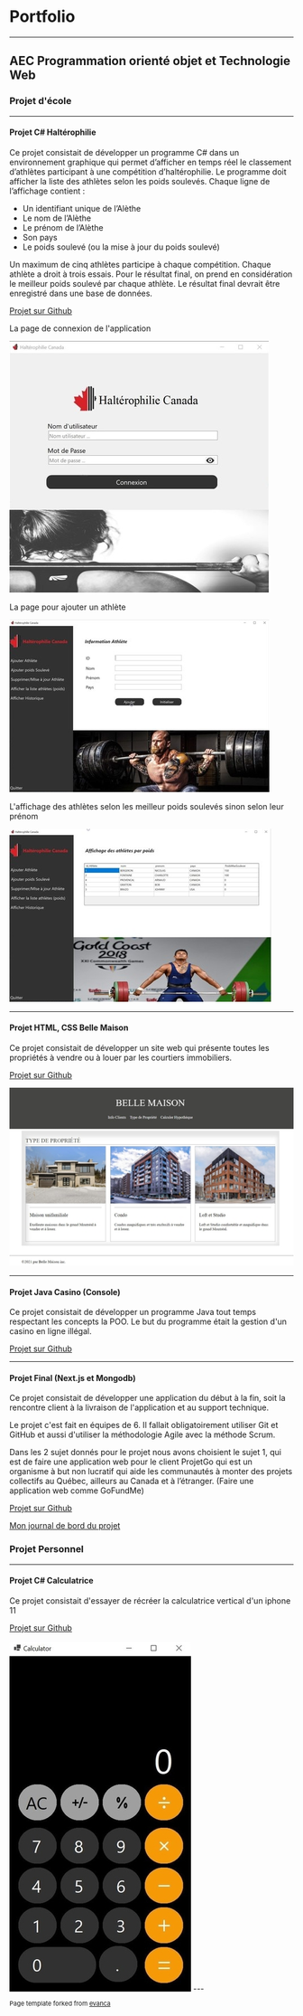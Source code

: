 # Portfolio

---
## AEC Programmation orienté objet et Technologie Web
### Projet d'école 
---

#### Projet C# Haltérophilie 
Ce projet consistait de développer un programme C# dans un environnement graphique qui permet
d’afficher en temps réel le classement d’athlètes participant à une compétition
d’haltérophilie. Le programme doit afficher la liste des athlètes selon les poids
soulevés. Chaque ligne de l’affichage contient :
- Un identifiant unique de l’Alèthe
- Le nom de l’Alèthe
- Le prénom de l’Alèthe
- Son pays
- Le poids soulevé (ou la mise à jour du poids soulevé)

Un maximum de cinq athlètes participe à chaque compétition. Chaque athlète a
droit à trois essais. Pour le résultat final, on prend en considération le meilleur
poids soulevé par chaque athlète. Le résultat final devrait être enregistré dans
une base de données.

[Projet sur Github](https://github.com/whippet83/Projets/tree/main/Halterofilie_Csharp)

La page de connexion de l'application

<img src="images/HalterofiliePhoto/1_Login.JPG?raw=true"/>

La page pour ajouter un athlète

<img src="images/HalterofiliePhoto/2_AjouterAthlete.JPG?raw=true"/>

L'affichage des athlètes selon les meilleur poids soulevés sinon selon leur prénom

<img src="images/HalterofiliePhoto/5_AfficherAthlete.JPG?raw=true"/>

---

#### Projet HTML, CSS Belle Maison
Ce projet consistait de développer un site web qui présente toutes les propriétés à vendre ou à 
louer par les courtiers immobiliers.

[Projet sur Github](https://github.com/whippet83/Projets/tree/main/BelleMaison_siteWeb)

<img src="images/projetPhoto/siteWeb.JPG?raw=true"/>

---

#### Projet Java Casino (Console)
Ce projet consistait de développer un programme Java 
tout temps respectant les concepts la POO.
Le but du programme était la gestion d'un casino en ligne illégal.

[Projet sur Github](https://github.com/whippet83/Projets/tree/main/Casino_Java)

--- 

#### Projet Final (Next.js et Mongodb)
Ce projet consistait de développer une application du début à la fin, soit la rencontre client
à la livraison de l'application et au support technique.

Le projet c'est fait en équipes de 6. Il fallait obligatoirement utiliser Git et GitHub et aussi d'utiliser la méthodologie Agile
avec la méthode Scrum.

Dans les 2 sujet donnés pour le projet nous avons choisient le sujet 1, qui est de faire une application web pour le client ProjetGo qui est un organisme à but non lucratif qui aide les communautés à monter des projets collectifs au Québec, ailleurs au Canada et à l’étranger. (Faire une application web comme GoFundMe)

[Projet sur Github](https://github.com/RhinoSideShow/projet_integration/tree/Production/projetgo)

[Mon journal de bord du projet](https://github.com/RhinoSideShow/projet_integration/blob/Production/Documentation/JournalDeBordPersonel/Nicolas/journal_de_bord_Nicolas.md)

### Projet Personnel
---
#### Projet C# Calculatrice
Ce projet consistait d'essayer de récréer la calculatrice vertical 
d'un iphone 11

[Projet sur Github](https://github.com/whippet83/Projets/tree/main/Calculatrice_Csharp)

<img src="images/projetPhoto/calculatrice.JPG?raw=true"/>
---





<p style="font-size:11px">Page template forked from <a href="https://github.com/evanca/quick-portfolio">evanca</a></p>
<!-- Remove above link if you don't want to attibute -->
